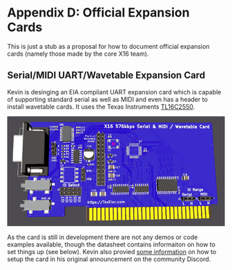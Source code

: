 # Appendix D: Official Expansion Cards

This is just a stub as a proposal for how to document official expansion cards
(namely those made by the core X16 team).

## Serial/MIDI UART/Wavetable Expansion Card

Kevin is desinging an EIA compliant UART expansion card which is capable of supporting 
standard serial as well as MIDI and even has a header to install wavetable cards.
It uses the Texas Instruments [TL16C2550](https://www.ti.com/product/TL16C2550).

![Prototype Serial Card](images/Appendix_B/X16-Serial.png)

As the card is still in development there are not any demos or code examples available,
though the datasheet contains informaiton on how to set things up (see below). Kevin
also provied [some information](https://discord.com/channels/547559626024157184/548715649065811989/1183801692878295101) on how to setup the card in his original announcement on the community Discord.

<!-- For PDF formatting -->
<div class="page-break"></div>
